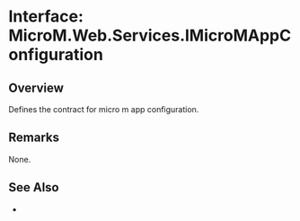 # Interface: MicroM.Web.Services.IMicroMAppConfiguration
## Overview
Defines the contract for micro m app configuration.

## Remarks
None.

## See Also
-